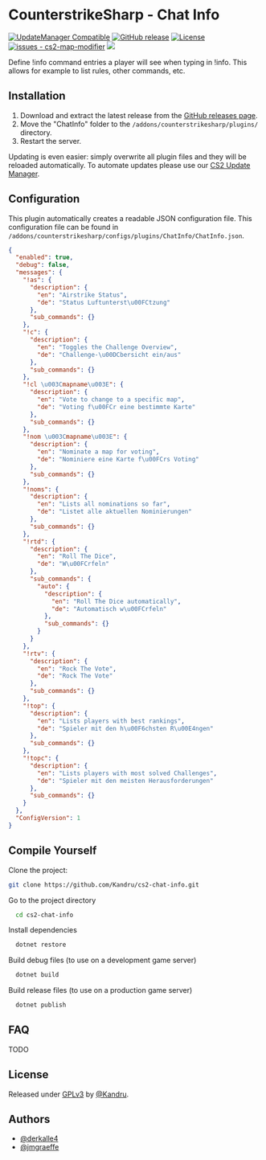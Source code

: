 # CounterstrikeSharp - Chat Info

[![UpdateManager Compatible](https://img.shields.io/badge/CS2-UpdateManager-darkgreen)](https://github.com/Kandru/cs2-update-manager/)
[![GitHub release](https://img.shields.io/github/release/Kandru/cs2-chat-info?include_prereleases=&sort=semver&color=blue)](https://github.com/Kandru/cs2-chat-info/releases/)
[![License](https://img.shields.io/badge/License-GPLv3-blue)](#license)
[![issues - cs2-map-modifier](https://img.shields.io/github/issues/Kandru/cs2-chat-info)](https://github.com/Kandru/cs2-chat-info/issues)
[![](https://www.paypalobjects.com/en_US/i/btn/btn_donateCC_LG.gif)](https://www.paypal.com/donate/?hosted_button_id=C2AVYKGVP9TRG)

Define !info command entries a player will see when typing in !info. This allows for example to list rules, other commands, etc.

## Installation

1. Download and extract the latest release from the [GitHub releases page](https://github.com/Kandru/cs2-chat-info/releases/).
2. Move the "ChatInfo" folder to the `/addons/counterstrikesharp/plugins/` directory.
3. Restart the server.

Updating is even easier: simply overwrite all plugin files and they will be reloaded automatically. To automate updates please use our [CS2 Update Manager](https://github.com/Kandru/cs2-update-manager/).


## Configuration

This plugin automatically creates a readable JSON configuration file. This configuration file can be found in `/addons/counterstrikesharp/configs/plugins/ChatInfo/ChatInfo.json`.

```json
{
  "enabled": true,
  "debug": false,
  "messages": {
    "!as": {
      "description": {
        "en": "Airstrike Status",
        "de": "Status Luftunterst\u00FCtzung"
      },
      "sub_commands": {}
    },
    "!c": {
      "description": {
        "en": "Toggles the Challenge Overview",
        "de": "Challenge-\u00DCbersicht ein/aus"
      },
      "sub_commands": {}
    },
    "!cl \u003Cmapname\u003E": {
      "description": {
        "en": "Vote to change to a specific map",
        "de": "Voting f\u00FCr eine bestimmte Karte"
      },
      "sub_commands": {}
    },
    "!nom \u003Cmapname\u003E": {
      "description": {
        "en": "Nominate a map for voting",
        "de": "Nominiere eine Karte f\u00FCrs Voting"
      },
      "sub_commands": {}
    },
    "!noms": {
      "description": {
        "en": "Lists all nominations so far",
        "de": "Listet alle aktuellen Nominierungen"
      },
      "sub_commands": {}
    },
    "!rtd": {
      "description": {
        "en": "Roll The Dice",
        "de": "W\u00FCrfeln"
      },
      "sub_commands": {
        "auto": {
          "description": {
            "en": "Roll The Dice automatically",
            "de": "Automatisch w\u00FCrfeln"
          },
          "sub_commands": {}
        }
      }
    },
    "!rtv": {
      "description": {
        "en": "Rock The Vote",
        "de": "Rock The Vote"
      },
      "sub_commands": {}
    },
    "!top": {
      "description": {
        "en": "Lists players with best rankings",
        "de": "Spieler mit den h\u00F6chsten R\u00E4ngen"
      },
      "sub_commands": {}
    },
    "!topc": {
      "description": {
        "en": "Lists players with most solved Challenges",
        "de": "Spieler mit den meisten Herausforderungen"
      },
      "sub_commands": {}
    }
  },
  "ConfigVersion": 1
}
```


## Compile Yourself

Clone the project:

```bash
git clone https://github.com/Kandru/cs2-chat-info.git
```

Go to the project directory

```bash
  cd cs2-chat-info
```

Install dependencies

```bash
  dotnet restore
```

Build debug files (to use on a development game server)

```bash
  dotnet build
```

Build release files (to use on a production game server)

```bash
  dotnet publish
```

## FAQ

TODO

## License

Released under [GPLv3](/LICENSE) by [@Kandru](https://github.com/Kandru).

## Authors

- [@derkalle4](https://www.github.com/derkalle4)
- [@jmgraeffe](https://www.github.com/jmgraeffe)
